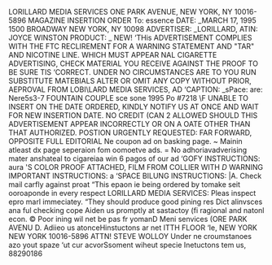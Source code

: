 LORILLARD MEDIA SERVICES
ONE PARK AVENUE, NEW YORK, NY 10016-5896
MAGAZINE INSERTION ORDER
To: essence DATE: _MARCH 17, 1995
1500 BROADWAY
NEW YORK, NY 10098 ADVERTISER: _LORILLARD,
ATIN: JOYCE WINSTON
PRODUCT: _ NEW!
‘THis ADVERTISEMENT COMPLIES WITH THE FTC RECLIREMENT FOR A WARNING STATEMENT AND "TAR" AND NICOTINE LINE.
WHICH MUST APPEAR NAL CIGARETTE ADVERTISING, CHECK MATERIAL YOU RECEIVE AGAINST THE PROOF TO BE SURE TIS
‘CORRECT. UNDER NO CIRCUMSTANCES ARE TO YOU RUN SUBSTITUTE MATEBIALS ALTER OR OMIT ANY COPY WITHOUT PRIOR,
AEPROVAL FROM LOBI\LARD MEDIA SERVICES,
AD ‘CAPTION: _sPace: are:
Nere5s3-7 FOUNTAIN COUPLE sce sone 1995
Po #7218
\F UNABLE TO INSERT ON THE DATE ORDERED, KINDLY NOTIFY US AT ONCE AND WAIT FOR NEW INSERTION DATE. NO CREDIT
(CAN 2 ALLOWED SHOULD THIS ADVERTISEMENT APPEAR INCORRECTLY OR ON A OATE OTHER THAN THAT AUTHORIZED.
POSTION URGENTLY REQUESTED:
FAR FORWARD, OPPOSITE FULL EDITORIAL
Ne coupon ad on basking page. ~ Mainin atleast dx page seperaion fom oomoetve ads.
= No adhoriavadverising mater anshateal to cigareiaa win 6 pagos of our ad
‘GOFY INSTRUCTIONS:
aura
'S COLOR PROOF ATTACHED, FILM FROM COLLIER WITH *D* WARNING
IMPORTANT INSTRUCTIONS: a ‘SPACE BILUNG INSTRUCTIONS:
|A. Check mail carfly against proat “This epaon ie being ordered by
tomake seit ooroaponde in every
respect LORILLARD MEDIA SERVICES:
Pleas inspect epro marl immeciatey.
“They should produce good pining res Dict alinvsces ana ful checking cope
Aiden us promptly at sastactoy (fi ragional and natonl econ.
© Poor ining wil net be pas fr yomanD Meni senvices
(ORE PARK AVENU
D. Adiieo us atonceHinstuctons ar net ITTH FLOOR
‘le, NEW YORK NEW YORK 10016-5896
ATTN! STEVE WOLLOY
Under ne croumstanoes azo yout spaze
‘ut cur acvorSsoment wiheut specie
Inetuctons tem us,
88290186